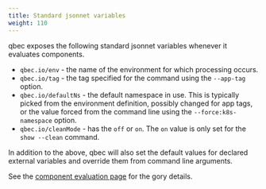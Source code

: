 ```yaml
---
title: Standard jsonnet variables
weight: 110
---
```


qbec exposes the following standard jsonnet variables whenever it evaluates components.

* `qbec.io/env` - the name of the environment for which processing occurs.
* `qbec.io/tag` - the tag specified for the command using the `--app-tag` option.
* `qbec.io/defaultNs` - the default namespace in use. This is typically picked from the environment definition,
   possibly changed for app tags, or the value forced from the command line using the `--force:k8s-namespace` option.
* `qbec.io/cleanMode` - has the `off` or `on`. The `on` value is only set for the `show --clean` command.

In addition to the above, qbec will also set the default values for declared external variables and
override them from command line arguments.

See the [component evaluation page](../component-evaluation) for the gory details.
